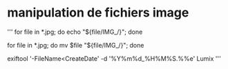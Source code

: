# manipulation de fichiers image
'''
for file in *.jpg; do echo "${file/IMG_/}"; done

for file in *.jpg; do mv $file "${file/IMG_/}"; done

exiftool '-FileName<CreateDate' -d '%Y%m%d_%H%M%S.%%e' Lumix
'''
